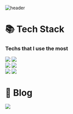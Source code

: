![header](https://capsule-render.vercel.app/api?type=Waving&color=003458&height=240&section=header&text=MinseoJo&fontSize=60&animation=blinking&5&fontColor=ffffff)


<!--
img src="https://img.shields.io/badge/쓰고자하는_텍스트-컬러코드?style=flat-square&logo=simpleicons에서_아이콘이름&logoColor=white"/></a>&nbsp 
-->

# 📚 Tech Stack
### Techs that I use the most
<div align="left">
    <img src="https://img.shields.io/badge/C%2B%2B-00599C?style=flat-square&logo=C%2B%2B&logoColor=white"/></a>
    <img src="https://img.shields.io/badge/java-007396?style=flat-square&logo=Java&logoColor=white"/></a>
</div>
<div align="left">
    <img src="https://img.shields.io/badge/Spring-6DB33F?style=flat-square&logo=Spring&logoColor=white"/></a>
    <img src="https://img.shields.io/badge/Spring Boot-6DB33F?style=flat-square&logo=Spring Boot&logoColor=white"/></a>
</div>
<div align="left">
    <img src="https://img.shields.io/badge/Html-E34F26?style=flat-square&logo=HTML5&logoColor=white"/></a>
    <img src="https://img.shields.io/badge/Java Script-F7DF1E?style=flat-square&logo=JavaScript&logoColor=black"/></a>
</div>

# 📰 Blog
   <a href="https://velog.io/@minseojo">
       <img src="https://img.shields.io/badge/Velog-20C997?style=flat-square&logo=Velog&logoColor=white"/>
   </a>
</a>


<!--
a+어쩌고
![minseojo's GitHub stats](https://github-readme-stats.vercel.app/api?username=minseojo&show_icons=true&theme=vue)
-->

<!--
벨로그 링크
 <a href="https://velog.io/@minseojo">
    <img 
        src="http://img.shields.io/badge/-velog-21232222?style=flat&logo=&link=https://velog.io/@minseojo"
        style="height : 40px; margin-left : 20px; margin-right : 20px;"/>
</a>
-->

<!--

 [![Hits](https://hits.seeyoufarm.com/api/count/incr/badge.svg?url=https%3A%2F%2Fgithub.com%2Fminseojo%2Fhit-counter&count_bg=%2379C83D&title_bg=%23555555&icon=&icon_color=%23E7E7E7&title=hits&edge_flat=false)](https://hits.seeyoufarm.com)

-->
